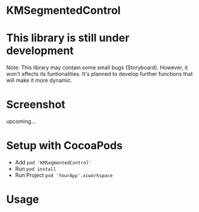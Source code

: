 # KMSegmentedControl



# This library is still under development

Note: This library may contain some small bugs (Storyboard). However, it won't affects its funtionalities. It's planned
to develop further functions that will make it more dynamic.

# Screenshot

upcoming...

# Setup with CocoaPods

- Add ```pod 'KMSegmentedControl' ```
- Run ```pod install```
- Run Project ```pod 'YourApp'.xcworkspace```

# Usage

